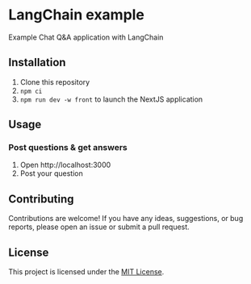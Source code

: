 # LangChain example

Example Chat Q&A application with LangChain

## Installation

1. Clone this repository
1. `npm ci`
1. `npm run dev -w front` to launch the NextJS application

## Usage

### Post questions & get answers

1. Open http://localhost:3000
1. Post your question

## Contributing

Contributions are welcome! If you have any ideas, suggestions, or bug reports, please open an issue or submit a pull request.

## License

This project is licensed under the [MIT License](LICENSE).
